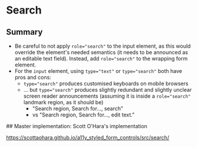 # Search

## Summary

* Be careful to not apply `role="search"` to the input element, as this would override the element's needed semantics (it needs to be announced as an editable text field). Instead, add `role="search"` to the wrapping form element.
* For the `input` element, using `type="text"` or `type="search"` both have pros and cons:
  * `type="search"` produces customised keyboards on mobile browsers
  * ... but `type="search"` produces slightly redundant and slightly unclear screen reader announcements (assuming it is inside a `role="search"` landmark region, as it should be)
    * "Search region, Search for..., search"
    * vs "Search region, Search for..., edit text."

## Master implementation: Scott O'Hara's implementation

https://scottaohara.github.io/a11y_styled_form_controls/src/search/

